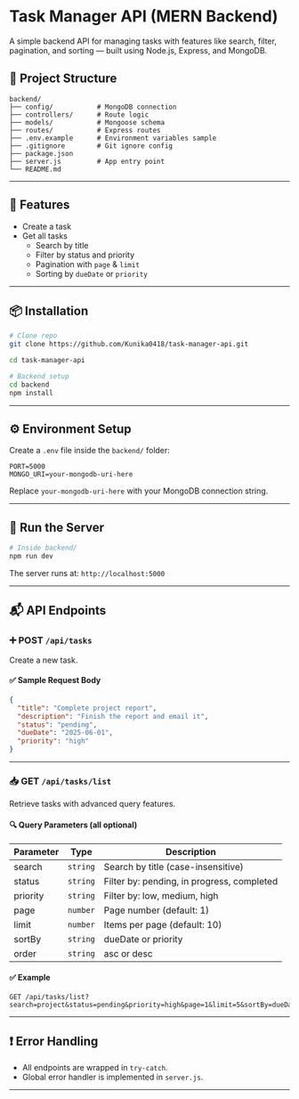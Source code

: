 # Task Manager API (MERN Backend)

A simple backend API for managing tasks with features like search, filter, pagination, and sorting — built using Node.js, Express, and MongoDB.

## 📁 Project Structure

```
backend/
├── config/           # MongoDB connection
├── controllers/      # Route logic
├── models/           # Mongoose schema
├── routes/           # Express routes
├── .env.example      # Environment variables sample
├── .gitignore        # Git ignore config
├── package.json
├── server.js         # App entry point
└── README.md
```

---

## 🔧 Features

- Create a task
- Get all tasks
  - Search by title
  - Filter by status and priority
  - Pagination with `page` & `limit`
  - Sorting by `dueDate` or `priority`

---

## 📦 Installation

```bash
# Clone repo
git clone https://github.com/Kunika0418/task-manager-api.git

cd task-manager-api

# Backend setup
cd backend
npm install
```

---

## ⚙️ Environment Setup

Create a `.env` file inside the `backend/` folder:

```env
PORT=5000
MONGO_URI=your-mongodb-uri-here
```

Replace `your-mongodb-uri-here` with your MongoDB connection string.

---

## 🚀 Run the Server

```bash
# Inside backend/
npm run dev
```

The server runs at: `http://localhost:5000`

---

## 📬 API Endpoints

### ➕ POST `/api/tasks`

Create a new task.

#### ✅ Sample Request Body

```json
{
  "title": "Complete project report",
  "description": "Finish the report and email it",
  "status": "pending",
  "dueDate": "2025-06-01",
  "priority": "high"
}
```

---

### 📥 GET `/api/tasks/list`

Retrieve tasks with advanced query features.

#### 🔍 Query Parameters (all optional)

| Parameter  | Type     | Description                         |
|------------|----------|-------------------------------------|
| search     | `string` | Search by title (case-insensitive) |
| status     | `string` | Filter by: pending, in progress, completed |
| priority   | `string` | Filter by: low, medium, high        |
| page       | `number` | Page number (default: 1)            |
| limit      | `number` | Items per page (default: 10)        |
| sortBy     | `string` | dueDate or priority                 |
| order      | `string` | asc or desc                         |

#### ✅ Example

```http
GET /api/tasks/list?search=project&status=pending&priority=high&page=1&limit=5&sortBy=dueDate&order=asc
```

---

## ❗ Error Handling

- All endpoints are wrapped in `try-catch`.
- Global error handler is implemented in `server.js`.

---


